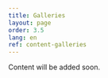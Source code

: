 ```yaml
---
title: Galleries
layout: page
order: 3.5
lang: en
ref: content-galleries
---
```


Content will be added soon.
